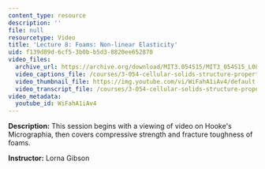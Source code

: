 ```yaml
---
content_type: resource
description: ''
file: null
resourcetype: Video
title: 'Lecture 8: Foams: Non-linear Elasticity'
uid: f139d89d-6cf5-3b0b-b5d3-8820ee652870
video_files:
  archive_url: https://archive.org/download/MIT3.054S15/MIT3_054S15_L08_300k.mp4
  video_captions_file: /courses/3-054-cellular-solids-structure-properties-and-applications-spring-2015/4ce1fba5543b50bd9acfa797c9e6e169_WiFahA1iAv4.vtt
  video_thumbnail_file: https://img.youtube.com/vi/WiFahA1iAv4/default.jpg
  video_transcript_file: /courses/3-054-cellular-solids-structure-properties-and-applications-spring-2015/d868313da85f587c7d64583d4ea69fc3_WiFahA1iAv4.pdf
video_metadata:
  youtube_id: WiFahA1iAv4
---
```


**Description:** This session begins with a viewing of video on Hooke's Micrographia, then covers compressive strength and fracture toughness of foams.

**Instructor:** Lorna Gibson
